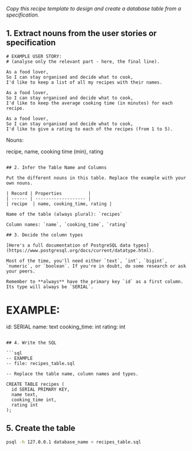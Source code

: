 _Copy this recipe template to design and create a database table from a specification._

## 1. Extract nouns from the user stories or specification

```
# EXAMPLE USER STORY:
# (analyse only the relevant part - here, the final line).

As a food lover,
So I can stay organised and decide what to cook,
I'd like to keep a list of all my recipes with their names.

As a food lover,
So I can stay organised and decide what to cook,
I'd like to keep the average cooking time (in minutes) for each recipe.

As a food lover,
So I can stay organised and decide what to cook,
I'd like to give a rating to each of the recipes (from 1 to 5).

```

Nouns:

recipe, name, cooking time (min), rating

```

## 2. Infer the Table Name and Columns

Put the different nouns in this table. Replace the example with your own nouns.

| Record | Properties          |
| ------ | ------------------- |
| recipe  | name, cooking_time, rating |

Name of the table (always plural): `recipes`

Column names: `name`, `cooking_time`, `rating`

## 3. Decide the column types

[Here's a full documentation of PostgreSQL data types](https://www.postgresql.org/docs/current/datatype.html).

Most of the time, you'll need either `text`, `int`, `bigint`, `numeric`, or `boolean`. If you're in doubt, do some research or ask your peers.

Remember to **always** have the primary key `id` as a first column. Its type will always be `SERIAL`.

```

# EXAMPLE:

id: SERIAL
name: text
cooking_time: int
rating: int

````

## 4. Write the SQL

```sql
-- EXAMPLE
-- file: recipes_table.sql

-- Replace the table name, column names and types.

CREATE TABLE recipes (
  id SERIAL PRIMARY KEY,
  name text,
  cooking_time int,
  rating int
);
````

## 5. Create the table

```bash
psql -h 127.0.0.1 database_name < recipes_table.sql
```
